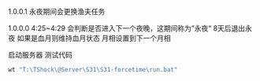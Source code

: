 1.0.0.1
永夜期间会更换渔夫任务

1.0.0.0
4:25~4:29 会判断是否进入下一个夜晚，这期间称为”永夜“
8天后退出永夜
如果是血月则维持血月状态 
月相设置到下一个月相




启动服务器    测试代码
```bash
wt "T:\TShock\@Server\S31\S31-forcetime\run.bat"
```